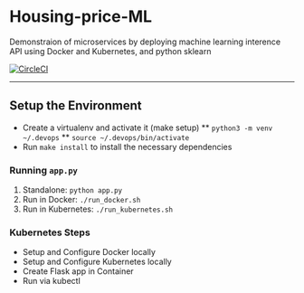 # Housing-price-ML
Demonstraion of microservices by deploying machine learning interence API using Docker and Kubernetes, and python sklearn 

[![CircleCI](https://circleci.com/gh/sadrayan/Housing-price-ML.svg?style=svg)](https://circleci.com/gh/sadrayan/Housing-price-ML)



---

## Setup the Environment

* Create a virtualenv and activate it (make setup)
    ** `python3 -m venv ~/.devops`
	** `source ~/.devops/bin/activate`
* Run `make install` to install the necessary dependencies

### Running `app.py`

1. Standalone:  `python app.py`
2. Run in Docker:  `./run_docker.sh`
3. Run in Kubernetes:  `./run_kubernetes.sh`

### Kubernetes Steps

* Setup and Configure Docker locally
* Setup and Configure Kubernetes locally
* Create Flask app in Container
* Run via kubectl